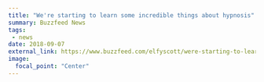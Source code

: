 ```yaml
---
title: "We're starting to learn some incredible things about hypnosis"
summary: Buzzfeed News
tags:
 - news
date: 2018-09-07
external_link: https://www.buzzfeed.com/elfyscott/were-starting-to-learn-some-incredible-things-about-hypnosis
image:
  focal_point: "Center"
---
```

